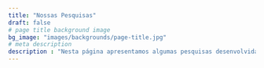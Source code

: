 ```yaml
---
title: "Nossas Pesquisas"
draft: false
# page title background image
bg_image: "images/backgrounds/page-title.jpg"
# meta description
description : "Nesta página apresentamos algumas pesquisas desenvolvidas por professores do DESC.."
---
```

